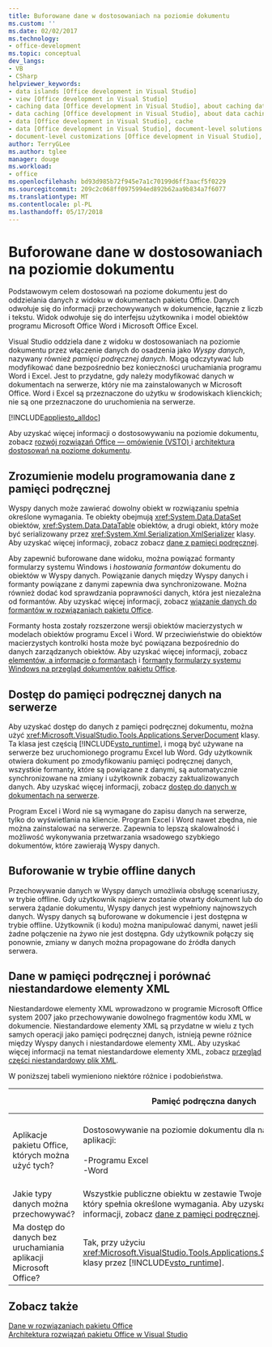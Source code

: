 ```yaml
---
title: Buforowane dane w dostosowaniach na poziomie dokumentu
ms.custom: ''
ms.date: 02/02/2017
ms.technology:
- office-development
ms.topic: conceptual
dev_langs:
- VB
- CSharp
helpviewer_keywords:
- data islands [Office development in Visual Studio]
- view [Office development in Visual Studio]
- caching data [Office development in Visual Studio], about caching data
- data caching [Office development in Visual Studio], about data caching
- data [Office development in Visual Studio], cache
- data [Office development in Visual Studio], document-level solutions
- document-level customizations [Office development in Visual Studio], data model
author: TerryGLee
ms.author: tglee
manager: douge
ms.workload:
- office
ms.openlocfilehash: bd93d985b72f945e7a1c70199d6ff3aacf5f0229
ms.sourcegitcommit: 209c2c068ff0975994ed892b62aa9b834a7f6077
ms.translationtype: MT
ms.contentlocale: pl-PL
ms.lasthandoff: 05/17/2018
---
```

# <a name="cached-data-in-document-level-customizations"></a>Buforowane dane w dostosowaniach na poziomie dokumentu
  Podstawowym celem dostosowań na poziome dokumentu jest do oddzielania danych z widoku w dokumentach pakietu Office. Danych odwołuje się do informacji przechowywanych w dokumencie, łącznie z liczb i tekstu. Widok odwołuje się do interfejsu użytkownika i model obiektów programu Microsoft Office Word i Microsoft Office Excel.  
  
 Visual Studio oddziela dane z widoku w dostosowaniach na poziomie dokumentu przez włączenie danych do osadzenia jako *Wyspy danych*, nazywany również *pamięci podręcznej danych*. Mogą odczytywać lub modyfikować dane bezpośrednio bez konieczności uruchamiania programu Word i Excel. Jest to przydatne, gdy należy modyfikować danych w dokumentach na serwerze, który nie ma zainstalowanych w Microsoft Office. Word i Excel są przeznaczone do użytku w środowiskach klienckich; nie są one przeznaczone do uruchomienia na serwerze.  
  
 [!INCLUDE[appliesto_alldoc](../vsto/includes/appliesto-alldoc-md.md)]  
  
 Aby uzyskać więcej informacji o dostosowywaniu na poziomie dokumentu, zobacz [rozwój rozwiązań Office ― omówienie &#40;VSTO&#41; ](../vsto/office-solutions-development-overview-vsto.md) i [architektura dostosowań na poziome dokumentu](../vsto/architecture-of-document-level-customizations.md).  
  
## <a name="understand-the-cached-data-programming-model"></a>Zrozumienie modelu programowania dane z pamięci podręcznej  
 Wyspy danych może zawierać dowolny obiekt w rozwiązaniu spełnia określone wymagania. Te obiekty obejmują <xref:System.Data.DataSet> obiektów, <xref:System.Data.DataTable> obiektów, a drugi obiekt, który może być serializowany przez <xref:System.Xml.Serialization.XmlSerializer> klasy. Aby uzyskać więcej informacji, zobacz zobacz [dane z pamięci podręcznej](../vsto/caching-data.md).  
  
 Aby zapewnić buforowane dane widoku, można powiązać formanty formularzy systemu Windows i *hostowania formantów* dokumentu do obiektów w Wyspy danych. Powiązanie danych między Wyspy danych i formanty powiązane z danymi zapewnia dwa synchronizowane. Można również dodać kod sprawdzania poprawności danych, która jest niezależna od formantów. Aby uzyskać więcej informacji, zobacz [wiązanie danych do formantów w rozwiązaniach pakietu Office](../vsto/binding-data-to-controls-in-office-solutions.md).  
  
 Formanty hosta zostały rozszerzone wersji obiektów macierzystych w modelach obiektów programu Excel i Word. W przeciwieństwie do obiektów macierzystych kontrolki hosta może być powiązana bezpośrednio do danych zarządzanych obiektów. Aby uzyskać więcej informacji, zobacz [elementów, a informacje o formantach](../vsto/host-items-and-host-controls-overview.md) i [formanty formularzy systemu Windows na przegląd dokumentów pakietu Office](../vsto/windows-forms-controls-on-office-documents-overview.md).  
  
## <a name="access-cached-data-on-the-server"></a>Dostęp do pamięci podręcznej danych na serwerze  
 Aby uzyskać dostęp do danych z pamięci podręcznej dokumentu, można użyć <xref:Microsoft.VisualStudio.Tools.Applications.ServerDocument> klasy. Ta klasa jest częścią [!INCLUDE[vsto_runtime](../vsto/includes/vsto-runtime-md.md)], i mogą być używane na serwerze bez uruchomionego programu Excel lub Word. Gdy użytkownik otwiera dokument po zmodyfikowaniu pamięci podręcznej danych, wszystkie formanty, które są powiązane z danymi, są automatycznie synchronizowane na zmiany i użytkownik zobaczy zaktualizowanych danych. Aby uzyskać więcej informacji, zobacz [dostęp do danych w dokumentach na serwerze](../vsto/accessing-data-in-documents-on-the-server.md).  
  
 Program Excel i Word nie są wymagane do zapisu danych na serwerze, tylko do wyświetlania na kliencie. Program Excel i Word nawet zbędna, nie można zainstalować na serwerze. Zapewnia to lepszą skalowalność i możliwość wykonywania przetwarzania wsadowego szybkiego dokumentów, które zawierają Wyspy danych.  
  
## <a name="data-caching-for-offline-use"></a>Buforowanie w trybie offline danych  
 Przechowywanie danych w Wyspy danych umożliwia obsługę scenariuszy, w trybie offline. Gdy użytkownik najpierw zostanie otwarty dokument lub do serwera żądanie dokumentu, Wyspy danych jest wypełniony najnowszych danych. Wyspy danych są buforowane w dokumencie i jest dostępna w trybie offline. Użytkownik (i kodu) można manipulować danymi, nawet jeśli żadne połączenie na żywo nie jest dostępna. Gdy użytkownik połączy się ponownie, zmiany w danych można propagowane do źródła danych serwera.  
  
## <a name="cached-data-and-custom-xml-parts-compared"></a>Dane w pamięci podręcznej i porównać niestandardowe elementy XML  
 Niestandardowe elementy XML wprowadzono w programie Microsoft Office system 2007 jako przechowywanie dowolnego fragmentów kodu XML w dokumencie. Niestandardowe elementy XML są przydatne w wielu z tych samych operacji jako pamięci podręcznej danych, istnieją pewne różnice między Wyspy danych i niestandardowe elementy XML. Aby uzyskać więcej informacji na temat niestandardowe elementy XML, zobacz [przegląd części niestandardowy plik XML](../vsto/custom-xml-parts-overview.md).  
  
 W poniższej tabeli wymieniono niektóre różnice i podobieństwa.  
  
||Pamięć podręczna danych|Niestandardowe elementy XML|  
|-|----------------|----------------------|  
|Aplikacje pakietu Office, których można użyć tych?|Dostosowywanie na poziomie dokumentu dla następujących aplikacji:<br /><br /> -Programu Excel<br />-Word|Dokument poziomie aplikacji i rozwiązań dla następujących aplikacji:<br /><br /> -Programu Excel<br />-Programu PowerPoint<br />-Word|  
|Jakie typy danych można przechowywać?|Wszystkie publiczne obiektu w zestawie Twoje dostosowania, który spełnia określone wymagania. Aby uzyskać więcej informacji, zobacz [dane z pamięci podręcznej](../vsto/caching-data.md).|Wszystkie dane XML.|  
|Ma dostęp do danych bez uruchamiania aplikacji Microsoft Office?|Tak, przy użyciu <xref:Microsoft.VisualStudio.Tools.Applications.ServerDocument> klasy przez [!INCLUDE[vsto_runtime](../vsto/includes/vsto-runtime-md.md)].|Tak, korzystając z klas w <xref:System.IO.Packaging> przestrzeni nazw, lub za pomocą Otwórz SDK formatu XML.|  
  
## <a name="see-also"></a>Zobacz także  
 [Dane w rozwiązaniach pakietu Office](../vsto/data-in-office-solutions.md)   
 [Architektura rozwiązań pakietu Office w Visual Studio](../vsto/architecture-of-office-solutions-in-visual-studio.md)  
  
  